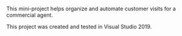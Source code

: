 This mini-project helps organize and automate customer visits for a commercial agent.

This project was created and tested in Visual Studio 2019. 
